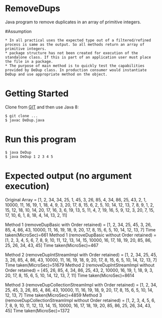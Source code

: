 # RemoveDups
Java program to remove duplicates in an array of primitive integers.

#Assumption

    * In all practical uses the expected type out of a filtered/refined process is same as the output. So all methods return an array of primitive integers.
	* package structure has not been created for execution of the standalone class. If this is part of an application user must place the file in a package.
	* The purpose of main method is to quickly test the capabilities provided by DeDup class. In production consumer would instantiate DeDup and use appropriate method on the object.

# Getting Started

Clone from
[GIT](https://github.com/ducanedude/RemoveDups) and then
use Java 8:

    $ git clone ...
    $ javac DeDup.java
	
# Run this program

    $ java DeDup
	$ java DeDup 1 2 3 4 5

# Expected output (no argument execution)

Original Array = [1, 2, 34, 34, 25, 1, 45, 3, 26, 85, 4, 34, 86, 25, 43, 2, 1, 10000, 11, 16, 19, 1, 18, 4, 9, 3, 20, 17, 8, 15, 6, 2, 5, 10, 14, 12, 13, 7, 8, 9, 1, 2, 15, 12, 18, 10, 14, 20, 17, 16, 3, 6, 19, 13, 5, 11, 4, 7, 19, 16, 5, 9, 12, 3, 20, 7, 15, 17, 10, 6, 1, 8, 18, 4, 14, 13, 2, 11]

Method 1 (removeDupBasic with Order retained) = [1, 2, 34, 25, 45, 3, 26, 85, 4, 86, 43, 10000, 11, 16, 19, 18, 9, 20, 17, 8, 15, 6, 5, 10, 14, 12, 13, 7]
Time taken(MicroSec)=661
Method 1 (removeDupBasic without Order retained) = [1, 2, 3, 4, 5, 6, 7, 8, 9, 10, 11, 12, 13, 14, 15, 10000, 16, 17, 18, 19, 20, 85, 86, 25, 26, 34, 43, 45]
Time taken(MicroSec)=467

Method 2 (removeDupIntStreamImpl with Order retained) = [1, 2, 34, 25, 45, 3, 26, 85, 4, 86, 43, 10000, 11, 16, 19, 18, 9, 20, 17, 8, 15, 6, 5, 10, 14, 12, 13, 7]
Time taken(MicroSec)=51679
Method 2 (removeDupIntStreamImpl without Order retained) = [45, 26, 85, 4, 34, 86, 25, 43, 2, 10000, 16, 19, 1, 18, 9, 3, 20, 17, 8, 15, 6, 5, 10, 14, 12, 13, 7, 11]
Time taken(MicroSec)=8614

Method 3 (removeDupCollectionStreamImpl with Order retained) = [1, 2, 34, 25, 45, 3, 26, 85, 4, 86, 43, 10000, 11, 16, 19, 18, 9, 20, 17, 8, 15, 6, 5, 10, 14, 12, 13, 7]
Time taken(MicroSec)=4859
Method 3 (removeDupCollectionStreamImpl without Order retained) = [1, 2, 3, 4, 5, 6, 7, 8, 9, 10, 11, 12, 13, 14, 15, 10000, 16, 17, 18, 19, 20, 85, 86, 25, 26, 34, 43, 45]
Time taken(MicroSec)=1372
